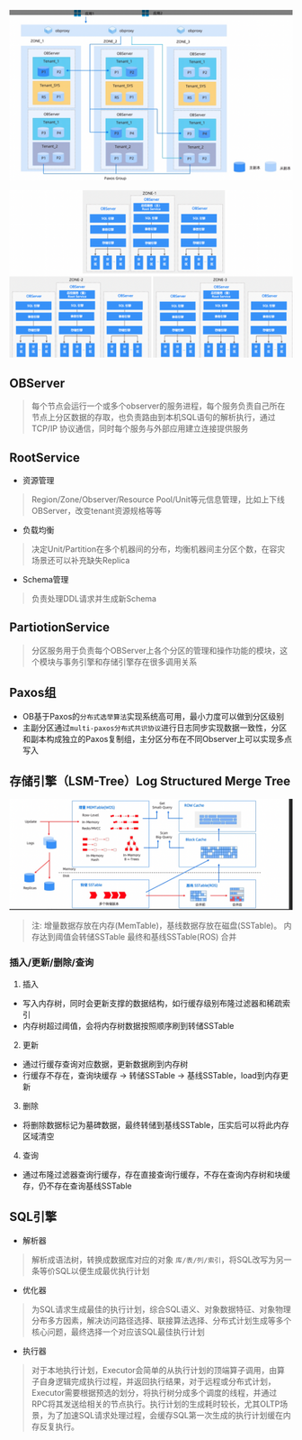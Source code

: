 ![](img/架构.png)

![](img/可用区.png)

## OBServer

> 每个节点会运行一个或多个observer的服务进程，每个服务负责自己所在节点上分区数据的存取，也负责路由到本机SQL语句的解析执行，通过TCP/IP 协议通信，同时每个服务与外部应用建立连接提供服务

## RootService

- 资源管理

> Region/Zone/Observer/Resource Pool/Unit等元信息管理，比如上下线OBServer，改变tenant资源规格等等

- 负载均衡

> 决定Unit/Partition在多个机器间的分布，均衡机器间主分区个数，在容灾场景还可以补充缺失Replica

- Schema管理

> 负责处理DDL请求并生成新Schema

## PartiotionService

> 分区服务用于负责每个OBServer上各个分区的管理和操作功能的模块，这个模块与事务引擎和存储引擎存在很多调用关系

## Paxos组

- OB基于Paxos的`分布式选举算法`实现系统高可用，最小力度可以做到分区级别
- 主副分区通过`multi-paxos分布式共识协议`进行日志同步实现数据一致性，分区和副本构成独立的Paxos复制组，主分区分布在不同Observer上可以实现多点写入

## 存储引擎（LSM-Tree）Log Structured Merge Tree

![](img/engine.png)

> 注: 增量数据存放在内存(MemTable)，基线数据存放在磁盘(SSTable)。
内存达到阈值会转储SSTable
最终和基线SSTable(ROS) 合并

### 插入/更新/删除/查询

1. 插入

- 写入内存树，同时会更新支撑的数据结构，如行缓存级别布隆过滤器和稀疏索引
- 内存树超过阈值，会将内存树数据按照顺序刷到转储SSTable

2. 更新

- 通过行缓存查询对应数据，更新数据刷到内存树
- 行缓存不存在，查询块缓存 -> 转储SSTable -> 基线SSTable，load到内存更新

3. 删除

- 将删除数据标记为墓碑数据，最终转储到基线SSTable，压实后可以将此内存区域清空

4. 查询

- 通过布隆过滤器查询行缓存，存在直接查询行缓存，不存在查询内存树和块缓存，仍不存在查询基线SSTable


## SQL引擎

- 解析器

> 解析成语法树，转换成数据库对应的对象 `库/表/列/索引`，将SQL改写为另一条等价SQL以便生成最优执行计划

- 优化器

> 为SQL请求生成最佳的执行计划，综合SQL语义、对象数据特征、对象物理分布多方因素，解决访问路径选择、联接算法选择、分布式计划生成等多个核心问题，最终选择一个对应该SQL最佳执行计划

- 执行器

> 对于本地执行计划，Executor会简单的从执行计划的顶端算子调用，由算子自身逻辑完成执行过程，并返回执行结果，对于远程或分布式计划，Executor需要根据预选的划分，将执行树分成多个调度的线程，并通过RPC将其发送给相关的节点执行。执行计划的生成耗时较长，尤其OLTP场景，为了加速SQL请求处理过程，会缓存SQL第一次生成的执行计划缓在内存反复执行。
